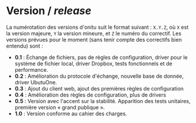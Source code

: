 # Version / *release*

La numérotation des versions d'onitu suit le format suivant : `X.Y.Z`, où `X` est la version majeure, `Y` la version mineure, et `Z` le numéro du correctif.
Les versions prévues pour le moment (sans tenir compte des correctifs bien entendu) sont :

- **0.1** : Échange de fichiers, pas de règles de configuration, driver pour le système de fichier local, driver Dropbox, tests fonctionnels et de performance.
- **0.2** : Amélioration du protocole d'échange, nouvelle base de donnée, driver UbutuOne.
- **0.3** : Ajout du client web, ajout des premières règles de configuration
- **0.4** : Amélioration des règles de configuration, plus de drivers
- **0.5** : Version avec l'accent sur la stabilité. Apparition des tests unitaires, première version « grand publique ».
- **1.0** : Version conforme au cahier des charges.
